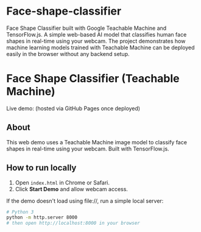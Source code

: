 # Face-shape-classifier
Face Shape Classifier built with Google Teachable Machine and TensorFlow.js. A simple web-based AI model that classifies human face shapes in real-time using your webcam. The project demonstrates how machine learning models trained with Teachable Machine can be deployed easily in the browser without any backend setup.
# Face Shape Classifier (Teachable Machine)

Live demo: (hosted via GitHub Pages once deployed)

## About
This web demo uses a Teachable Machine image model to classify face shapes in real-time using your webcam. Built with TensorFlow.js.

## How to run locally
1. Open `index.html` in Chrome or Safari.
2. Click **Start Demo** and allow webcam access.

If the demo doesn't load using file://, run a simple local server:
```bash
# Python 3
python -m http.server 8000
# then open http://localhost:8000 in your browser

